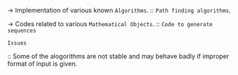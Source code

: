 -> Implementation of various known `Algorithms`.
    :: `Path finding algorithms`.
    
-> Codes related to various `Mathematical Objects`.
    :: `Code to generate sequences`
    
 `Issues`
 
:: Some of the alogorithms are not stable and may behave badly if improper format of input is given.
